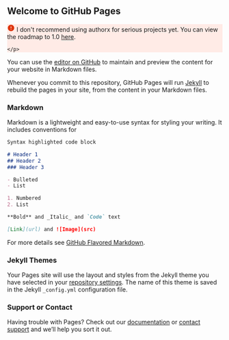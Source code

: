## Welcome to GitHub Pages

<div style="background-color: rgb(255, 235, 230);">
    <p>
        <span>
            <svg xmlns="http://www.w3.org/2000/svg" viewBox="0 0 24 24" fill="rgb(222, 53, 11)" width="18px" height="18px">
                <path d="M12 2C6.48 2 2 6.48 2 12s4.48 10 10 10 10-4.48 10-10S17.52 2 12 2zm0 11c-.55 0-1-.45-1-1V8c0-.55.45-1 1-1s1 .45 1 1v4c0 .55-.45 1-1 1zm1 4h-2v-2h2v2z"/>
            </svg> 
        </span> I don't recommend using authorx for serious projects yet.
  You can view the roadmap to 1.0 <a href="#project-status--roadmap">here</a>.

    </p>
</div>

You can use the [editor on GitHub](https://github.com/kmdupr33/authorx/edit/master/docs/index.md) to maintain and preview the content for your website in Markdown files.

Whenever you commit to this repository, GitHub Pages will run [Jekyll](https://jekyllrb.com/) to rebuild the pages in your site, from the content in your Markdown files.

### Markdown

Markdown is a lightweight and easy-to-use syntax for styling your writing. It includes conventions for

```markdown
Syntax highlighted code block

# Header 1
## Header 2
### Header 3

- Bulleted
- List

1. Numbered
2. List

**Bold** and _Italic_ and `Code` text

[Link](url) and ![Image](src)
```

For more details see [GitHub Flavored Markdown](https://guides.github.com/features/mastering-markdown/).

### Jekyll Themes

Your Pages site will use the layout and styles from the Jekyll theme you have selected in your [repository settings](https://github.com/kmdupr33/authorx/settings). The name of this theme is saved in the Jekyll `_config.yml` configuration file.

### Support or Contact

Having trouble with Pages? Check out our [documentation](https://docs.github.com/categories/github-pages-basics/) or [contact support](https://github.com/contact) and we’ll help you sort it out.
